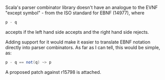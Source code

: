 Scala's parser combinator library doesn't have an analogue to the 
EVNF "except symbol" - from the ISO standard for EBNF (14977), where

```scala
p - q
```

accepts if the left hand side accepts and the right hand side rejects.

Adding support for it would make it easier to translate EBNF notation 
directly into parser combinators. As far as I can tell, this would be 
simple, as:

```scala
p - q == not(q) ~> p
```

A proposed patch against r15798 is attached.


